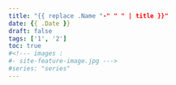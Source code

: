 ```yaml
---
title: "{{ replace .Name "-" " " | title }}"
date: {{ .Date }}
draft: false
tags: ['1', '2']
toc: true
#<!--- images :
#- site-feature-image.jpg --->
#series: "series"
---
```


